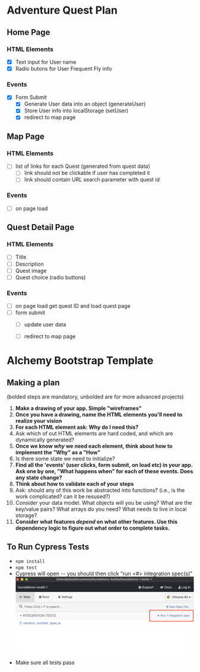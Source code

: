 # Adventure Quest Plan

## Home Page

### HTML Elements
- [x] Text input for User name
- [x] Radio butons for User Frequent Fly info

### Events
- [x] Form Submit
    - [x] Generate User data into an object (generateUser)
    - [x] Store User info into localStorage (setUser)
    - [x] redirect to map page

## Map Page

### HTML Elements
- [ ] list of links for each Quest (generated from quest data)
    - [ ] link should not be clickable if user has completed it 
    - [ ] link should contain URL search parameter with quest id

### Events
- [ ] on page load

## Quest Detail Page

### HTML Elements
- [ ] Title
- [ ] Description
- [ ] Quest image
- [ ] Quest choice (radio buttons)

### Events 
- [ ] on page load get quest ID and load quest page 
- [ ] form submit
    - [ ] update user data
    - [ ] redirect to map page






































# Alchemy Bootstrap Template

## Making a plan

(bolded steps are mandatory, unbolded are for more advanced projects)

1) **Make a drawing of your app. Simple "wireframes"**
2) **Once you have a drawing, name the HTML elements you'll need to realize your vision**
3) **For each HTML element ask: Why do I need this?**
4) Ask which of out HTML elements are hard coded, and which are dynamically generated?
5) **Once we know _why_ we need each element, think about how to implement the "Why" as a "How"**
6) Is there some state we need to initialize?
7) **Find all the 'events' (user clicks, form submit, on load etc) in your app. Ask one by one, "What happens when" for each of these events. Does any state change?**
8) **Think about how to validate each of your steps**
9) Ask: should any of this work be abstracted into functions? (i.e., is the work complicated? can it be resused?)
10) Consider your data model. What objects will you be using? What are the key/value pairs? What arrays do you need? What needs to live in local storage?
11) **Consider what features _depend_ on what other features. Use this dependency logic to figure out what order to complete tasks.**


## To Run Cypress Tests
* `npm install`
* `npm test`
* Cypress will open -- you should then click "run <#> integration spec(s)"
    ![](cypress.png)
* Make sure all tests pass